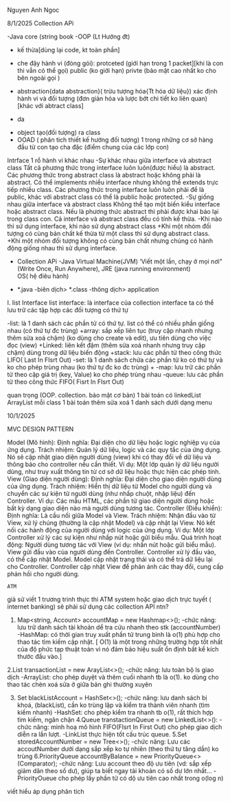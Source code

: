Nguyen Anh Ngoc


8/1/2025
	Collection APi

-Java core (string book
-OOP (Lt Hướng đt)
+ kế thừa[dùng lại code, kt toàn phần]
+ che đậy hành vi (đóng gói):
	 protceted (giới hạn trong 1 packet][khi là con thi vẫn có thể gọi)
	 public (ko giới hạn)
	 privte (bảo mật cao nhất ko cho bên ngoài gọi )
+ abstraction{data abstraction}( trừu tượng hóa{Tt hóa dữ liệu}) xác định hành vi và đối tượng (đơn giản hóa và lược bớt chi tiết ko liên quan)
 [khác với abtract class]
 
+ da 

- object tạo(đối tượng)  ra class
- OOAD ( phân tich thiết kế hướng đối tượng) 1 trong những cơ sở hàng đầu 
từ con tạo cha đặc (điểm chung của các lớp con)


Intrface 1 rổ hành vi khác nhau
-Sự khác nhau giữa interface và abstract class
Tất cả phương thức trong interface luôn luôn(được hiểu) là abstract.
Các phương thức trong abstract class là abstract hoặc không phải là abstract.
Có thể implements nhiều interface nhưng không thể extends trực tiếp nhiều class.
Các phương thức trong interface luôn luôn phải để là public, khác với abstract class có thể là public hoặc protected.
-Sự giống nhau giữa interface và abstract class
Không thể tạo một biến kiểu interface hoặc abstract class.
Nếu là phương thức abstract thì phải được khai báo lại trong class con.
Cả interface và abstract class đều có tính kế thừa.
-Khi nào thì sử dụng interface, khi nào sử dụng abstract class
+Khi một nhóm đối tượng có cùng bản chất kế thừa từ một class thì sử dụng abstract class.
+Khi một nhóm đối tượng không có cùng bản chất nhưng chúng có hành động giống nhau thì sử dụng interface.

-  Collection APi 
-Java Virtual Machine(JVM) ‘Viết một lần, chạy ở mọi nơi" (Write Once, Run Anywhere), JRE (java running environment)  
OS( hệ điêu hành)
+ *.java -biên dịch> *.class -thông dịch>  application


I. list Interface 
list interface: là interface của collection interface 
ta có thể lưu trữ các tập hợp các đối tượng có thứ tự

-list: là 1 danh sách các phần tử có thứ tự. list có thể có nhiều phần giống nhau  (có thứ tự đc trùng) 
+array: sắp xếp liên tục (truy cập nhanh nhưng thêm sửa xoá chậm) (ko dùng cho create và edit), ưu tiên dùng cho việc đọc (view)
+Linked: liên kết đậm (thêm sửa xoá nhanh nhưng truy cập chậm)  dùng trong dữ liệu biến động
+stack:  lưu các phần tử theo công thức LIFO( Last In FIsrt Out)
-set: là 1 danh sách chứa các phần tử ko có thứ  tự và ko cho phép trùng nhau (ko thứ tự đc ko đc trùng)
+
-map: lưu trữ các phần tử theo cặp giá trị (key, Value) ko cho phép trùng nhau 
-queue: lưu các phần tử theo công thức FIFO( Fisrt In FIsrt Out)

quan trọng (OOP. collection. bảo mật cơ bản)
1 bài toán có linkedList ArrayList
mỗi class 1 bài toán thêm sửa xoá 1 danh sách dưới dạng menu

10/1/2025

MVC DESIGN PATTERN



Model (Mô hình):
Định nghĩa: Đại diện cho dữ liệu hoặc logic nghiệp vụ của ứng dụng.
Trách nhiệm: Quản lý dữ liệu, logic và các quy tắc của ứng dụng. Nó sẽ cập nhật giao diện người dùng (view) khi có thay đổi về dữ liệu và thông báo cho controller nếu cần thiết.
Ví dụ: Một lớp quản lý dữ liệu người dùng, như truy xuất thông tin từ cơ sở dữ liệu hoặc thực hiện các phép tính.
View (Giao diện người dùng):
Định nghĩa: Đại diện cho giao diện người dùng của ứng dụng.
Trách nhiệm: Hiển thị dữ liệu từ Model cho người dùng và chuyển các sự kiện từ người dùng (như nhấp chuột, nhập liệu) đến Controller.
Ví dụ: Các mẫu HTML, các phần tử giao diện người dùng hoặc bất kỳ dạng giao diện nào mà người dùng tương tác.
Controller (Điều khiển):
Định nghĩa: Là cầu nối giữa Model và View.
Trách nhiệm: Nhận đầu vào từ View, xử lý chúng (thường là cập nhật Model) và cập nhật lại View. Nó kết nối các hành động của người dùng với logic của ứng dụng.
Ví dụ: Một lớp Controller xử lý các sự kiện như nhấp nút hoặc gửi biểu mẫu.
Quá trình hoạt động:
Người dùng tương tác với View (ví dụ: nhấn nút hoặc gửi biểu mẫu).
View gửi đầu vào của người dùng đến Controller.
Controller xử lý đầu vào, có thể cập nhật Model.
Model cập nhật trạng thái và có thể trả dữ liệu lại cho Controller.
Controller cập nhật View để phản ánh các thay đổi, cung cấp phản hồi cho người dùng.

	ATM

giả sử viết 1 trương trinh thực thi ATM system hoặc giao dịch trực tuyết ( internet banking) sẽ phải sử dụng các collection API ntn? 
1. Map<string, Account> accountMap = new Hashmap<>();
 -chức năng: lưu trữ danh sách tài khoản dể tra cứu nhanh theo stk (accountNumber)
 	-HashMap: có thời gian truy xuất phần tử trung bình là o(1) phù hợp cho thao tác tìm kiếm cập nhật.
[ O(1) là một trong những trường hợp tốt nhất của độ phức tạp thuật toán vì nó đảm bảo hiệu suất ổn định bất kể kích thước đầu vào.]

2.List<Transaction> transactionList = new ArayList<>();
	-chức năng: lưu toàn bộ ls giao dịch
	-ArrayList: cho phép duyệt và thêm cuối nhanh tb là o(1). ko dùng cho thao tác chèn xoá sửa ở giữa bản ghi thường xuyên

3. Set<String> blackListAccount = HashSet<>();
	-chức năng: lưu danh sách bị khoá, (blackList), cần ko trùng lặp và kiểm tra thành viên nhanh (tìm kiếm nhanh)
	-HashSet: cho phép kiểm tra nhanh tb o(1), rất thích hợp tìm kiếm, ngăn chặn
4.Queue<Transtraction> transtactionQueue = new LinkedList<>():
-chức năng: minh hoạ mô hình FIFO(FIsrt In First Out) cho phép giao dịch diễn ra lần lượt.
-LinkList thực hiện tốt cấu trúc queue. 
5.Set<String> storedAccountNumber = new Tree<>();
-chức năng: Lưu các accoutNumber dưới dạng sắp xếp ko tự nhiên (theo thứ tự tăng dần) ko trùng
6.PriorityQueue<Account> accountByBalance = new PriorityQueue<>(Comparator);
	-chức năng: Lưu account theo độ ưu tiên (vd: sắp xếp giảm dân theo số dư), giúp ta biết ngay tài khoản có số dư lớn nhất…
	-PriorityOueue cho phép lấy phần tử có dộ ưu tiên cao nhất trong o(log n)

viết hiểu áp dụng phân tích 
